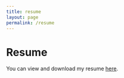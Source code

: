 ```yaml
---
title: resume
layout: page
permalink: /resume
---
```


# Resume

You can view and download my resume [here](https://drive.google.com/file/d/1YlRbqGV6C6tGNJzvo1NjRu7nlhCEJKey/view?usp=sharing).

